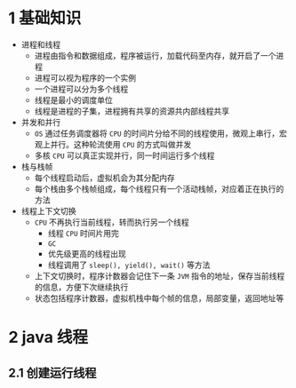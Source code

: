 # 1 基础知识
- 进程和线程
	- 进程由指令和数据组成，程序被运行，加载代码至内存，就开启了一个进程
	- 进程可以视为程序的一个实例
	- 一个进程可以分为多个线程
	- 线程是最小的调度单位
	- 线程是进程的子集，进程拥有共享的资源共内部线程共享
- 并发和并行
	- `OS` 通过任务调度器将 `CPU` 的时间片分给不同的线程使用，微观上串行，宏观上并行。这种轮流使用 `CPU` 的方式叫做并发
	- 多核 `CPU` 可以真正实现并行，同一时间运行多个线程
- 栈与栈帧
	- 每个线程启动后，虚拟机会为其分配内存
	- 每个栈由多个栈帧组成，每个线程只有一个活动栈帧，对应着正在执行的方法
- 线程上下文切换
	- `CPU` 不再执行当前线程，转而执行另一个线程
		- 线程 `CPU` 时间片用完
		- `GC`
		- 优先级更高的线程出现
		- 线程调用了 `sleep(), yield(), wait()` 等方法
	- 上下文切换时，程序计数器会记住下一条 `JVM` 指令的地址，保存当前线程的信息，方便下次继续执行
	- 状态包括程序计数器，虚拟机栈中每个帧的信息，局部变量，返回地址等
# 2 java 线程
## 2.1 创建运行线程


